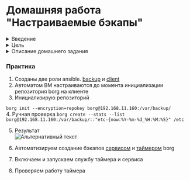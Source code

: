 # Домашняя работа "Настраиваемые бэкапы"

<details>
<summary>Введение</summary>

BorgBackup это дедуплицирующая программа для резервного копирования. Опционально доступно сжатие и шифрование данных. Основная задача BorgBackup — предоставление эффективного и безопасного решения для резервного копирования. Благодаря дедупликации резервное копирование происходит очень быстро. Все данные можно зашифровать на стороне клиента, что делает Borg интересным для использования на арендованных хранилищах. 
</details>


<details>
<summary>Цель</summary>

Научиться использовать инструмент для резервного копирования.
</details>



<details>
<summary>Описание домашнего задания</summary>

**Настроить стенд Vagrant с двумя виртуальными машинами:**  
+ backup_server 
+ client.  
**Настроить удаленный бэкап каталога /etc c сервера client при помощи borgbackup. Резервные копии должны соответствовать следующим критериям:** 
+ Директория для резервных копий /var/backup. Это должна быть отдельная точка монтирования. В данном случае для демонстрации размер не принципиален, достаточно будет и 2GB;  
Репозиторий для резервных копий должен быть зашифрован ключом или паролем - на ваше усмотрение; 
+ Имя бэкапа должно содержать информацию о времени снятия бекапа;  
+ Глубина бекапа должна быть год, хранить можно по последней копии на конец месяца, кроме последних трех. Последние три месяца должны содержать копии на каждый день. Т.е. должна быть правильно настроена политика удаления старых бэкапов;  
Резервная копия снимается каждые 5 минут. Такой частый запуск в целях демонстрации;  
+ Написан скрипт для снятия резервных копий. Скрипт запускается из соответствующей Cron джобы, либо systemd timer-а - на ваше усмотрение;  
+ Настроено логирование процесса бекапа. Для упрощения можно весь вывод перенаправлять в logger с соответствующим тегом.  
</details>

### Практика

1. Созданы две роли ansible. [backup](roles/backup/) и [client](roles/client/)
2. Автоматом ВМ настраиваются до момента инициализации репозитория borg на клиенте
3. Инициализирую репозиторий  

```borg init --encryption=repokey borg@192.168.11.160:/var/backup/```  
4. Ручная проверка
```borg create --stats --list borg@192.168.11.160:/var/backup/::"etc-{now:%Y-%m-%d_%H:%M:%S}" /etc```
    
5. Результат  
    ![Альтернативный текст](https://i.ibb.co/9Y3Tx5S/1234.png)
6. Автоматизируем создание бэкапов [сервисом](roles/borg/files/borg-backup.service/) и [таймером](roles/borg/files/borg-backup.timer) borg

7. Включаем и запускаем службу таймера и сервиса
8. Проверяем работу таймера




